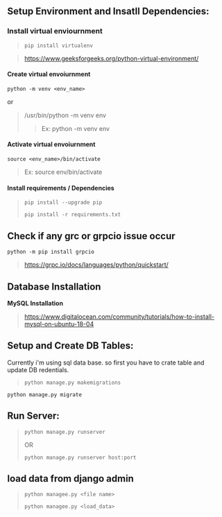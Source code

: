 ## Setup Environment and Insatll Dependencies:

### Install virtual enviournment
>`pip install virtualenv`

>https://www.geeksforgeeks.org/python-virtual-environment/

#### Create virtual envoiurnment

```python -m venv <env_name>```

or
    
>/usr/bin/python -m venv env
>>Ex: python -m venv env
  
#### Activate virtual envoiurnment

```source <env_name>/bin/activate```
>Ex: source env/bin/activate

  

#### Install requirements / Dependencies


>`pip install --upgrade pip`
> 
>`pip install -r requirements.txt`
> 


## Check if any grc or grpcio issue occur

	python -m pip install grpcio

>https://grpc.io/docs/languages/python/quickstart/


## Database Installation


**MySQL Installation**

>https://www.digitalocean.com/community/tutorials/how-to-install-mysql-on-ubuntu-18-04


## Setup and Create DB Tables:
Currently i'm using sql data base. so first you have to crate table and update DB redentials.

>`python manage.py makemigrations`
> 
`python manage.py migrate`

## Run Server:

>`python manage.py runserver`
> 
>OR
> 
>`python manage.py runserver host:port`

## load data from django admin
>`python managee.py <file name>`
>
>`python managee.py <load_data>`

